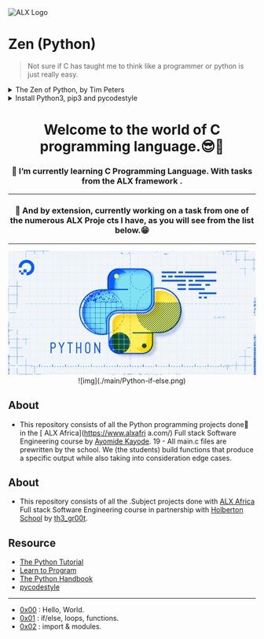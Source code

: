<img src="https://assets.imaginablefutures.com/media/images/ALX_Logo.max-200x150.png" alt="ALX Logo" width="350">

# Zen (Python) 

>Not sure if C has taught me to think like a programmer or python is just really easy.

<details>
<summary>The Zen of Python, by Tim Peters</summary>
<br>
Beautiful is better than ugly.<br>
Explicit is better than implicit.<br>
Simple is better than complex.<br>
Complex is better than complicated.<br>
Flat is better than nested.<br>
Sparse is better than dense.<br>
Readability counts.<br>
Special cases aren't special enough to break the rules.<br>
Although practicality beats purity.<br>
Errors should never pass silently.<br>
Unless explicitly silenced.<br>
In the face of ambiguity, refuse the temptation to guess.<br>
There should be one-- and preferably only one --obvious way to do it.<br>
Although that way may not be obvious at first unless you're Dutch.<br>
Now is better than never.<br>
Although never is often better than *right* now.<br>
If the implementation is hard to explain, it's a bad idea.<br>
If the implementation is easy to explain, it may be a good idea.<br>
Namespaces are one honking great idea -- let's do more of those!

</details>


<details>
<summary> Install Python3, pip3 and pycodestyle</summary>

- Pycodestyle is now the new standard of Python style code.

<pre>$ sudo apt-get install python3 python3-pip<br>$ pip install pycodestyle</pre>

- Confirm you have the right version.

<pre>$ pycodestyle --version<br>$</pre>

</details>

# <div align="center">Welcome to the world of C programming language.😎🤗</div>
### <div align="center">🌱 I’m currently learning C Programming Language. With tasks from the ALX framework    .</div>
---
### <div align="center">🔭 And by extension, currently working on a task from one of the numerous ALX Proje    cts I have, as you will see from the list below.😁</div>
---
<p align="center">
   <img src="./0x00-python-hello_world/main/PYTHON-jpeg.png"/>
   ![img](./main/Python-if-else.png)
</p>

## About
- This repository consists of all the Python programming projects done🙂 in the [ ALX Africa](https://www.alxafri    a.com/) Full stack Software Engineering course by [Ayomide Kayode](https://github.com/AyomideKayode).
 19 - All main.c files are prewritten by the school. We (the students) build functions that produce a specific     output while also taking into consideration edge cases.
## About

- This repository consists of all the .Subject projects done with [ALX Africa](https://www.alxafrica.com/) Full stack Software Engineering course in partnership with [Holberton School](https://www.holbertonschool.com/) by [th3\_gr00t](https://th3-gr00t.tk/).


## Resource

- [The Python Tutorial](https://docs.python.org/3/tutorial/index.html)
- [Learn to Program](https://www.youtube.com/playlist?list=PLGLfVvz_LVvTn3cK5e6LjhgGiSeVlIRwt)
- [The Python Handbook](https://www.freecodecamp.org/news/the-python-handbook/)
- [pycodestyle](https://pypi.org/project/pycodestyle/)

---

- [0x00](./0x00-python-hello_world) : Hello, World.
- [0x01](./0x01-python-if_else_loops_functions) : if/else, loops, functions.
- [0x02](./0x02-python-import_modules) : import & modules.
